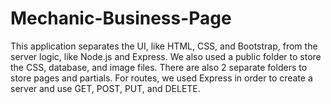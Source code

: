 # Mechanic-Business-Page
This application separates the UI, like HTML, CSS, and Bootstrap, from the server logic, like Node.js and Express. We also used a public folder to store the CSS, database, and image files. There are also 2 separate folders to store pages and partials. For routes, we used Express in order to create a server and use GET, POST, PUT, and DELETE.
